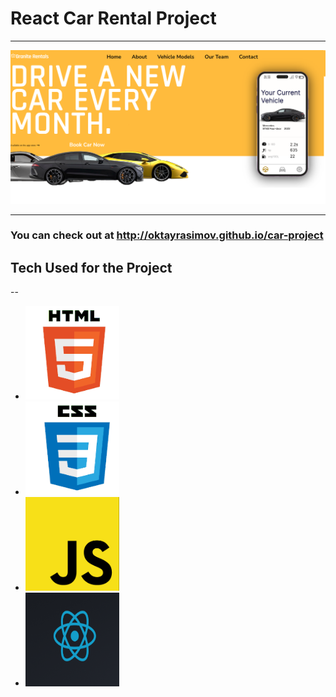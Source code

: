 # React Car Rental Project
---
![mainpic](https://github.com/oktayrasimov/car-project/blob/master/src/images/github-test.png?raw=true)

---
### You can check out at http://oktayrasimov.github.io/car-project

## Tech Used for the Project 

--

 * <img src='https://github.com/oktayrasimov/car-project/blob/master/src/images/htmllogo.png?raw=true' width='150' height='150'>
 * <img src='https://github.com/oktayrasimov/car-project/blob/master/src/images/csslogo.png?raw=true' width='150' height='150'>
 * <img src='https://github.com/oktayrasimov/car-project/blob/master/src/images/jslogo.png?raw=true' width='150' height='150'>
 * <img src='https://github.com/oktayrasimov/car-project/blob/master/src/images/reactlogo.png?raw=true' width='150' height='150'>
   
 
